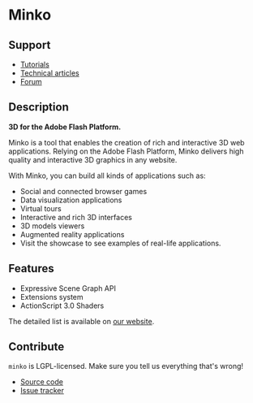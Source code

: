 Minko
=====

Support
-------

* [Tutorials](http://hub.aerys.in/minko/v1/tutorials)
* [Technical articles](http://hub.aerys.in/minko/v1/articles)
* [Forum](http://answers.aerys.in)


Description
-----------

**3D for the Adobe Flash Platform.**

Minko is a tool that enables the creation of rich and interactive 3D web applications. Relying on the Adobe Flash Platform, Minko delivers high quality and interactive 3D graphics in any website.

With Minko, you can build all kinds of applications such as:

* Social and connected browser games
* Data visualization applications
* Virtual tours
* Interactive and rich 3D interfaces
* 3D models viewers
* Augmented reality applications
* Visit the showcase to see examples of real-life applications.


Features
--------

* Expressive Scene Graph API
* Extensions system
* ActionScript 3.0 Shaders

The detailed list is available on [our website](http://aerys.in/minko/features).

Contribute
----------

`minko` is LGPL-licensed.  Make sure you tell us everything that's wrong!

* [Source code](https://github.com/aerys/minko)
* [Issue tracker](https://github.com/aerys/minko/issues)
